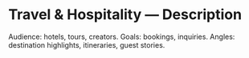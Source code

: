 # Travel & Hospitality — Description
Audience: hotels, tours, creators. Goals: bookings, inquiries. Angles: destination highlights, itineraries, guest stories.
